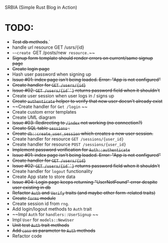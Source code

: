 SRBIA (Simple Rust Blog in Action)


TODO:
===============================================================================
- ~~Test db methods~~.`
- handle url resource GET /usrs/{id}
- `~~create `GET /posts/new` resource.`~~
- ~~Signup form template should render errors on current/same signup page~~
- ~~Create login page~~
- Hash user password when signing up
- ~~Issue #01: index page isn't being loaded. Error: "App is not configured"~~
- ~~Create handler for `GET /users/{id}`~~
- ~~Issue #02: `GET /users/{id``}` returns password field when it shouldn't~~
- Create user session when user logs in / signs up
- ~~Create `authenticate` helper to verify that new user doesn't already exist~~
- ~~Create handler for `Get /login` ~~
- Create custom error templates
- Create UML diagram
- ~~Issue #03: Redirecting to `/index` not working (no connection?)~~ 
- ~~Create SQL table `sessions` .~~
- ~~Create `db::create_user_session`  which creates a new user session.~~ 
- Create handler for resource `GET /sessions/{user_id}`
- Create handler for resource `POST /sessions/{user_id}`
- ~~Implement password verification for `Auth::authenticate`~~
- ~~Issue #01: index page isn't being loaded. Error: "App is not configured"~~
- ~~Create handler for `GET /users/{id}`~~
- ~~Issue #02: `GET /users/{id``}` returns password field when it shouldn't~~ 
- Create handler for `logout` functionality
- Create App state to store data
- ~~Issue #04: Login page keeps returning "UserNotFound" error despite user existing in
    db~~ 
- ~~Refactor `Auth` and `Verify` traits (and maybe other form-related traits)~~
- ~~Create  `forms` module~~
- Create session id from `rng`.
- Add login/logout methods to `Auth` trait
- ~~Impl `Auth` for `handlers::UserSignup` ~~
- Impl `User` for `models::NewUser` 
- ~~Unit test `Auth` trait methods~~
- ~~Add `conn` as parameter to `Auth` methods~~
- Refactor code
